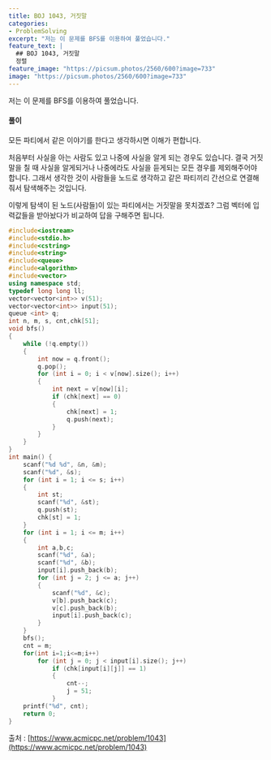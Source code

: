 ```yaml
---
title: BOJ 1043, 거짓말
categories:
- ProblemSolving
excerpt: "저는 이 문제를 BFS를 이용하여 풀었습니다."
feature_text: |
  ## BOJ 1043, 거짓말
  정렬
feature_image: "https://picsum.photos/2560/600?image=733"
image: "https://picsum.photos/2560/600?image=733"
---
```


저는 이 문제를 BFS를 이용하여 풀었습니다.

<h4>풀이</h4> 
모든 파티에서 같은 이야기를 한다고 생각하시면 이해가 편합니다.

처음부터 사실을 아는 사람도 있고 나중에 사실을 알게 되는 경우도 있습니다. 결국 거짓말을 칠 때 사실을 알게되거나 나중에라도 사실을 듣게되는 모든 경우를 제외해주어야 합니다. 그래서 생각한 것이 사람들을 노드로 생각하고 같은 파티끼리 간선으로 연결해줘서 탐색해주는 것입니다.

이렇게 탐색이 된 노드(사람들)이 있는 파티에서는 거짓말을 못치겠죠? 그럼 벡터에 입력값들을 받아놨다가 비교하여 답을 구해주면 됩니다.


```c++
#include<iostream>
#include<stdio.h>
#include<cstring>
#include<string>
#include<queue>
#include<algorithm>
#include<vector>
using namespace std;
typedef long long ll;
vector<vector<int>> v(51);
vector<vector<int>> input(51);
queue <int> q;
int n, m, s, cnt,chk[51];
void bfs()
{
	while (!q.empty())
	{
		int now = q.front();
		q.pop();
		for (int i = 0; i < v[now].size(); i++)
		{
			int next = v[now][i];
			if (chk[next] == 0)
			{
				chk[next] = 1;
				q.push(next);
			}
		}
	}
}
int main() {
	scanf("%d %d", &n, &m);
	scanf("%d", &s);
	for (int i = 1; i <= s; i++)
	{
		int st;
		scanf("%d", &st);
		q.push(st);
		chk[st] = 1;
	}
	for (int i = 1; i <= m; i++)
	{
		int a,b,c;
		scanf("%d", &a);
		scanf("%d", &b);
		input[i].push_back(b);
		for (int j = 2; j <= a; j++)
		{
			scanf("%d", &c);
			v[b].push_back(c);
			v[c].push_back(b);
			input[i].push_back(c);
		}
	}
	bfs();
	cnt = m;
	for(int i=1;i<=m;i++)
		for (int j = 0; j < input[i].size(); j++)
			if (chk[input[i][j]] == 1)
			{
				cnt--;
				j = 51;
			}
	printf("%d", cnt);
	return 0;
}
```

출처 : [https://www.acmicpc.net/problem/1043](https://www.acmicpc.net/problem/1043)